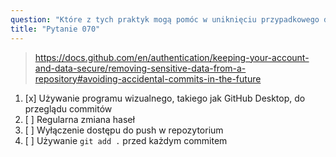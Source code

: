 ```yaml
---
question: "Które z tych praktyk mogą pomóc w uniknięciu przypadkowego dołączenia wrażliwych danych lub plików do repozytorium git?"
title: "Pytanie 070"
---
```


> https://docs.github.com/en/authentication/keeping-your-account-and-data-secure/removing-sensitive-data-from-a-repository#avoiding-accidental-commits-in-the-future
1. [x] Używanie programu wizualnego, takiego jak GitHub Desktop, do przeglądu commitów
1. [ ] Regularna zmiana haseł
1. [ ] Wyłączenie dostępu do push w repozytorium
1. [ ] Używanie `git add .` przed każdym commitem
